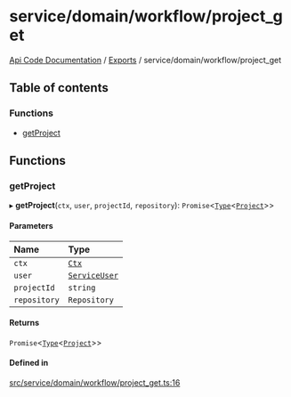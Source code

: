 # service/domain/workflow/project\_get
[Api Code Documentation](../README.md) / [Exports](../modules.md) / service/domain/workflow/project\_get

## Table of contents

### Functions

- [getProject](service_domain_workflow_project_get.md#getproject)

## Functions

### getProject

▸ **getProject**(`ctx`, `user`, `projectId`, `repository`): `Promise`\<[`Type`](result.md#type)\<[`Project`](../interfaces/service_domain_workflow_project.Project.md)\>\>

#### Parameters

| Name | Type |
| :------ | :------ |
| `ctx` | [`Ctx`](../interfaces/lib_ctx.Ctx.md) |
| `user` | [`ServiceUser`](../interfaces/service_domain_organization_service_user.ServiceUser.md) |
| `projectId` | `string` |
| `repository` | `Repository` |

#### Returns

`Promise`\<[`Type`](result.md#type)\<[`Project`](../interfaces/service_domain_workflow_project.Project.md)\>\>

#### Defined in

[src/service/domain/workflow/project_get.ts:16](https://github.com/openkfw/TruBudget/blob/c993c60c/api/src/service/domain/workflow/project_get.ts#L16)
